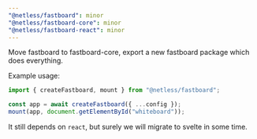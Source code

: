 ```yaml
---
"@netless/fastboard": minor
"@netless/fastboard-core": minor
"@netless/fastboard-react": minor
---
```


Move fastboard to fastboard-core, export a new fastboard package which does everything.

Example usage:

```ts
import { createFastboard, mount } from "@netless/fastboard";

const app = await createFastboard({ ...config });
mount(app, document.getElementById("whiteboard"));
```

It still depends on `react`, but surely we will migrate to svelte in some time.
